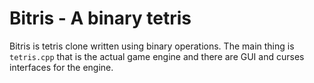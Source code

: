 Bitris - A binary tetris
========================

Bitris is tetris clone written using binary operations. The main thing is
`tetris.cpp` that is the actual game engine and there are GUI and curses
interfaces for the engine.

